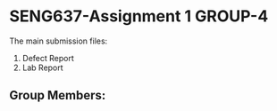 # SENG637-Assignment 1 GROUP-4

The main submission files:

1. Defect Report
2. Lab Report

## Group Members:
